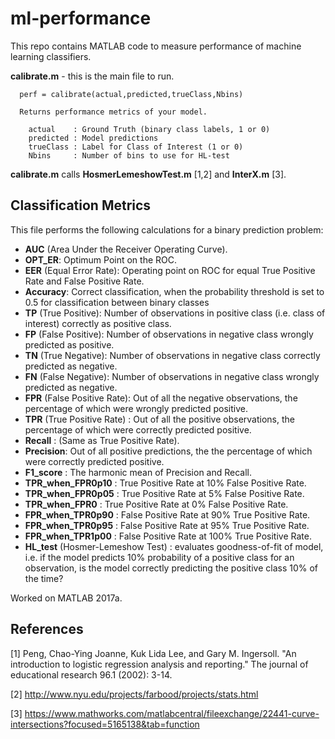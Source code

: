 # ml-performance
This repo contains MATLAB code to measure performance of machine learning classifiers.

**calibrate.m** - this is the main file to run.

```
  perf = calibrate(actual,predicted,trueClass,Nbins) 
 
  Returns performance metrics of your model.
 
    actual    : Ground Truth (binary class labels, 1 or 0)
    predicted : Model predictions
    trueClass : Label for Class of Interest (1 or 0)
    Nbins     : Number of bins to use for HL-test
```

**calibrate.m** calls **HosmerLemeshowTest.m** [1,2] and **InterX.m** [3].

## Classification Metrics

This file performs the following calculations for a binary prediction problem:
- **AUC** (Area Under the Receiver Operating Curve).
- **OPT_ER**: Optimum Point on the ROC.
- **EER** (Equal Error Rate): Operating point on ROC for equal True Positive Rate and False Positive Rate.
- **Accuracy**: Correct classification, when the probability threshold is set to 0.5 for classification between binary classes
- **TP** (True Positive): Number of observations in positive class (i.e. class of interest) correctly as positive class.
- **FP** (False Positive): Number of observations in negative class wrongly predicted as positive.
- **TN** (True Negative): Number of observations in negative class correctly predicted as negative.
- **FN** (False Negative): Number of observations in negative class wrongly predicted as negative.
- **FPR** (False Positive Rate): Out of all the negative observations, the percentage of which were wrongly predicted positive.
- **TPR** (True Positive Rate) : Out of all the positive observations, the percentage of which were correctly predicted positive.
- **Recall**   : (Same as True Positive Rate).
- **Precision**: Out of all positive predictions, the the percentage of which were correctly predicted positive.
- **F1_score** : The harmonic mean of Precision and Recall.
- **TPR_when_FPR0p10** : True Positive Rate at 10% False Positive Rate.
- **TPR_when_FPR0p05** : True Positive Rate at 5% False Positive Rate.
- **TPR_when_FPR0** : True Positive Rate at 0% False Positive Rate.
- **FPR_when_TPR0p90** : False Positive Rate at 90% True Positive Rate.
- **FPR_when_TPR0p95** : False Positive Rate at 95% True Positive Rate.
- **FPR_when_TPR1p00** : False Positive Rate at 100% True Positive Rate.
- **HL_test** (Hosmer-Lemeshow Test) : evaluates goodness-of-fit of model, i.e. if the model predicts 10% probability of a positive class for an observation, is the model correctly predicting the positive class 10% of the time? 


Worked on MATLAB 2017a.


## References

[1] Peng, Chao-Ying Joanne, Kuk Lida Lee, and Gary M. Ingersoll. "An introduction to logistic regression analysis and reporting." The journal of educational research 96.1 (2002): 3-14.

[2] http://www.nyu.edu/projects/farbood/projects/stats.html

[3] https://www.mathworks.com/matlabcentral/fileexchange/22441-curve-intersections?focused=5165138&tab=function


